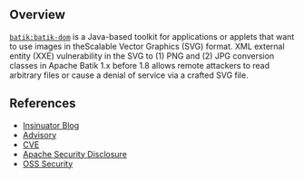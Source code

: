 ## Overview
[`batik:batik-dom`](http://search.maven.org/#search%7Cga%7C1%7Ca%3A%22batik-dom%22) is a Java-based toolkit for applications or applets that want to
use images in theScalable Vector Graphics (SVG) format.
XML external entity (XXE) vulnerability in the SVG to (1) PNG and (2) JPG conversion classes in Apache Batik 1.x before 1.8 allows remote attackers to read arbitrary files or cause a denial of service via a crafted SVG file.

## References
- [Insinuator Blog](http://www.insinuator.net/2015/03/xxe-injection-in-apache-batik-library-cve-2015-0250/)
- [Advisory](https://www.ernw.de/download/apache_batik_xxe_advisory.txt)
- [CVE](https://web.nvd.nist.gov/view/vuln/detail?vulnId=CVE-2015-0250)
- [Apache Security Disclosure](https://xmlgraphics.apache.org/security.html)
- [OSS Security](http://seclists.org/fulldisclosure/2015/Mar/142)
